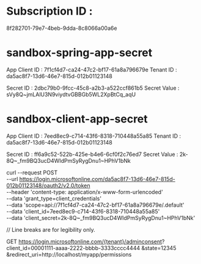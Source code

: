 # Subscription ID : 
8f282701-79e7-4beb-9dda-8c8066a00a6e


# sandbox-spring-app-secret
App Client ID   : 7f1cf4d7-ca24-47c2-bf17-61a8a796679e
Tenant ID       : da5ac8f7-13d6-46e7-815d-012b01123148

Secret ID       : 2dbc79b0-9fcc-45c8-a2b3-a522ccf861b5
Secret Value    : sVy8Q~jmLAlU3N9viydtvGBBGb5WL2XpBtCq_aqU

# sandbox-client-app-secret
App Client ID   : 7eed8ec9-c714-43f6-8318-710448a55a85
Tenant ID       : da5ac8f7-13d6-46e7-815d-012b01123148

Secret ID       : ff6a9c52-522b-425e-b4e6-6cf0f2c76ed7
Secret Value    : 2k-8Q~_fm9BQ3ucD4WIdPmSyRygDnu1~HPhV1bNk


curl --request POST \
--url https://login.microsoftonline.com/da5ac8f7-13d6-46e7-815d-012b01123148/oauth2/v2.0/token \
--header 'content-type: application/x-www-form-urlencoded' \
--data 'grant_type=client_credentials' \
--data 'scope=api://7f1cf4d7-ca24-47c2-bf17-61a8a796679e/.default' \
--data 'client_id=7eed8ec9-c714-43f6-8318-710448a55a85' \
--data 'client_secret=2k-8Q~_fm9BQ3ucD4WIdPmSyRygDnu1~HPhV1bNk'

// Line breaks are for legibility only.

GET https://login.microsoftonline.com/{tenant}/adminconsent?
client_id=00001111-aaaa-2222-bbbb-3333cccc4444
&state=12345
&redirect_uri=http://localhost/myapp/permissions